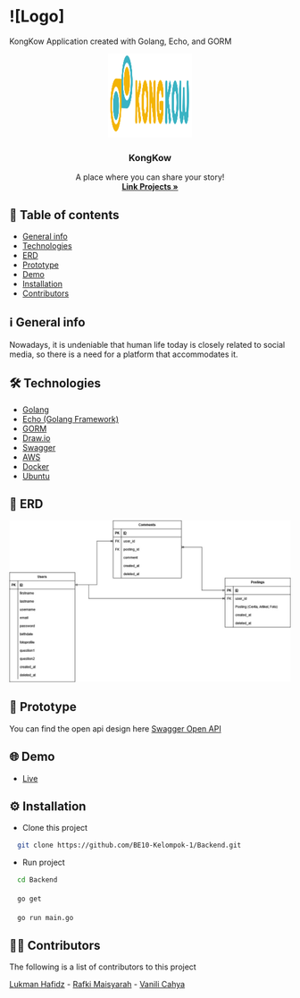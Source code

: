 # ![Logo]

KongKow Application created with Golang, Echo, and GORM

<div align="center">
  <a href="https://github.com/ProjectCapstone-PetAdopter/PetAdopter-Backend">
    <img src="readme/logo.png" alt="Logo" width="150" height="150">
  </a>

  <h3 align="center">KongKow</h3>

  <p align="center">
     A place where you can share your story!
    <br />
    <a href="https://github.com/BE10-Kelompok-1/Backend"><strong>Link Projects »</strong></a>
    <br />
  </p>
</div>

## 📜 Table of contents

- [General info](#ℹ️-general-info)
- [Technologies](#%EF%B8%8F-technologies)
- [ERD](#-erd)
- [Prototype](#-prototype)
- [Demo](#-demo)
- [Installation](#%EF%B8%8F-installation)
- [Contributors](#-contributors)

## ℹ️ General info

Nowadays, it is undeniable that human life today is closely related to social media, so there is a need for a platform that accommodates it.

## 🛠️ Technologies

- [Golang](https://go.dev)
- [Echo (Golang Framework)](https://echo.labstack.com)
- [GORM](https://gorm.io/)
- [Draw.io](/readme/ERD.jpg)
- [Swagger](https://app.swaggerhub.com/)
- [AWS](https://aws.amazon.com/)
- [Docker](https://www.docker.com/get-started)
- [Ubuntu](https://ubuntu.com/download)

## 📱 ERD

<p align="center">
<img src="/readme/ERD.jpg" alt="ERD">
</p>

## 📱 Prototype

You can find the open api design here
[Swagger Open API](https://app.swaggerhub.com/apis/lukmanhafidz/SocialMediaAppAPI/1.0.0)

## 🌐 Demo

- [Live](https://live-event.social/)

## ⚙️ Installation

- Clone this project

```bash
  git clone https://github.com/BE10-Kelompok-1/Backend.git
```

- Run project

```bash
  cd Backend

  go get

  go run main.go
```

## 🧑‍💻 Contributors

The following is a list of contributors to this project

[Lukman Hafidz](https://github.com/lukmanhafidz) - [Rafki Maisyarah](https://github.com/Rafkimaisya) - [Vanili Cahya](https://github.com/vaniliacahya)
